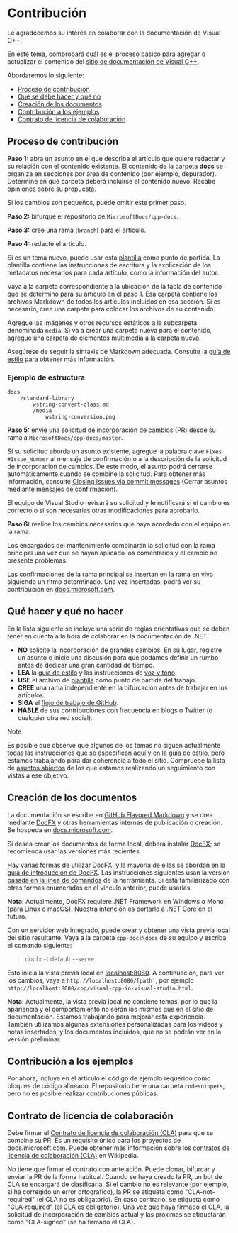 # <a name="contributing"></a>Contribución

Le agradecemos su interés en colaborar con la documentación de Visual C++.

En este tema, comprobará cuál es el proceso básico para agregar o actualizar el contenido del [sitio de documentación de Visual C++](https://docs.microsoft.com/cpp).

Abordaremos lo siguiente:

* [Proceso de contribución](#process-for-contributing)
* [Qué se debe hacer y qué no](#dos-and-donts)
* [Creación de los documentos](#building-the-docs)
* [Contribución a los ejemplos](#contributing-to-samples)
* [Contrato de licencia de colaboración](#contributor-license-agreement)

## <a name="process-for-contributing"></a>Proceso de contribución

**Paso 1:** abra un asunto en el que describa el artículo que quiere redactar y su relación con el contenido existente.
El contenido de la carpeta **docs** se organiza en secciones por área de contenido (por ejemplo, depurador). Determine en qué carpeta deberá incluirse el contenido nuevo. Recabe opiniones sobre su propuesta.

Si los cambios son pequeños, puede omitir este primer paso.

**Paso 2:** bifurque el repositorio de `MicrosoftDocs/cpp-docs`.

**Paso 3:** cree una rama (`branch`) para el artículo.

**Paso 4:** redacte el artículo.

Si es un tema nuevo, puede usar esta [plantilla](./styleguide/template.md) como punto de partida. La plantilla contiene las instrucciones de escritura y la explicación de los metadatos necesarios para cada artículo, como la información del autor.

Vaya a la carpeta correspondiente a la ubicación de la tabla de contenido que se determinó para su artículo en el paso 1.
Esa carpeta contiene los archivos Markdown de todos los artículos incluidos en esa sección. Si es necesario, cree una carpeta para colocar los archivos de su contenido.

Agregue las imágenes y otros recursos estáticos a la subcarpeta denominada `media`. Si va a crear una carpeta nueva para el contenido, agregue una carpeta de elementos multimedia a la carpeta nueva.

Asegúrese de seguir la sintaxis de Markdown adecuada. Consulte la [guía de estilo](./styleguide/template.md) para obtener más información.

### <a name="example-structure"></a>Ejemplo de estructura

    docs
        /standard-library
            wstring-convert-class.md
            /media
                wstring-conversion.png

**Paso 5:** envíe una solicitud de incorporación de cambios (PR) desde su rama a `MicrosoftDocs/cpp-docs/master`.

Si su solicitud aborda un asunto existente, agregue la palabra clave `Fixes #Issue_Number` al mensaje de confirmación o a la descripción de la solicitud de incorporación de cambios. De este modo, el asunto podrá cerrarse automáticamente cuando se combine la solicitud. Para obtener más información, consulte [Closing issues via commit messages](https://help.github.com/articles/closing-issues-via-commit-messages/) (Cerrar asuntos mediante mensajes de confirmación).

El equipo de Visual Studio revisará su solicitud y le notificará si el cambio es correcto o si son necesarias otras modificaciones para aprobarlo.

**Paso 6:** realice los cambios necesarios que haya acordado con el equipo en la rama.

Los encargados del mantenimiento combinarán la solicitud con la rama principal una vez que se hayan aplicado los comentarios y el cambio no presente problemas.

Las confirmaciones de la rama principal se insertan en la rama en vivo siguiendo un ritmo determinado. Una vez insertadas, podrá ver su contribución en [docs.microsoft.com](https://docs.microsoft.com/cpp/).

## <a name="dos-and-donts"></a>Qué hacer y qué no hacer

En la lista siguiente se incluye una serie de reglas orientativas que se deben tener en cuenta a la hora de colaborar en la documentación de .NET.

- **NO** solicite la incorporación de grandes cambios. En su lugar, registre un asunto e inicie una discusión para que podamos definir un rumbo antes de dedicar una gran cantidad de tiempo.
- **LEA** la [guía de estilo](./styleguide/template.md) y las instrucciones de [voz y tono](./styleguide/voice-tone.md).
- **USE** el archivo de [plantilla](./styleguide/template.md) como punto de partida del trabajo.
- **CREE** una rama independiente en la bifurcación antes de trabajar en los artículos.
- **SIGA** el [flujo de trabajo de GitHub](https://guides.github.com/introduction/flow/).
- **HABLE** de sus contribuciones con frecuencia en blogs o Twitter (o cualquier otra red social).

> [!NOTE]
> Es posible que observe que algunos de los temas no siguen actualmente todas las instrucciones que se especifican aquí y en la [guía de estilo](./styleguide/template.md), pero estamos trabajando para dar coherencia a todo el sitio. Compruebe la lista de [asuntos abiertos](https://github.com/MicrosoftDocs/cpp-docs/issues?q=is%3Aissue+is%3Aopen+label%3Aguidelines-adherence) de los que estamos realizando un seguimiento con vistas a ese objetivo.

## <a name="building-the-docs"></a>Creación de los documentos

La documentación se escribe en [GitHub Flavored Markdown](https://help.github.com/categories/writing-on-github/) y se crea mediante [DocFX](https://dotnet.github.io/docfx/) y otras herramientas internas de publicación o creación. Se hospeda en [docs.microsoft.com](https://docs.microsoft.com/).

Si desea crear los documentos de forma local, deberá instalar [DocFX](https://dotnet.github.io/docfx/); se recomienda usar las versiones más recientes.

Hay varias formas de utilizar DocFX, y la mayoría de ellas se abordan en la [guía de introducción de DocFX](https://dotnet.github.io/docfx/tutorial/docfx_getting_started.html). Las instrucciones siguientes usan la versión [basada en la línea de comandos](https://dotnet.github.io/docfx/tutorial/docfx_getting_started.html#2-use-docfx-as-a-command-line-tool) de la herramienta. Si está familiarizado con otras formas enumeradas en el vínculo anterior, puede usarlas.

**Nota:** Actualmente, DocFX requiere .NET Framework en Windows o Mono (para Linux o macOS). Nuestra intención es portarlo a .NET Core en el futuro.

Con un servidor web integrado, puede crear y obtener una vista previa local del sitio resultante. Vaya a la carpeta `cpp-docs\docs` de su equipo y escriba el comando siguiente:

> docfx -t default --serve

Esto inicia la vista previa local en [localhost:8080](http://localhost:8080). A continuación, para ver los cambios, vaya a `http://localhost:8080/[path]`, por ejemplo `http://localhost:8080/cpp/visual-cpp-in-visual-studio.html`.

**Nota:** Actualmente, la vista previa local no contiene temas, por lo que la apariencia y el comportamiento no serán los mismos que en el sitio de documentación. Estamos trabajando para mejorar esta experiencia. También utilizamos algunas extensiones personalizadas para los vídeos y notas insertados, y los documentos incluidos, que no se podrán ver en la versión preliminar.

## <a name="contributing-to-samples"></a>Contribución a los ejemplos

Por ahora, incluya en el artículo el código de ejemplo requerido como bloques de código alineado. El repositorio tiene una carpeta `codesnippets`, pero no es posible realizar contribuciones públicas.

## <a name="contributor-license-agreement"></a>Contrato de licencia de colaboración

Debe firmar el [Contrato de licencia de colaboración (CLA)](LICENSE) para que se combine su PR. Es un requisito único para los proyectos de docs.microsoft.com. Puede obtener más información sobre los [contratos de licencia de colaboración (CLA)](https://en.wikipedia.org/wiki/Contributor_License_Agreement) en Wikipedia.

No tiene que firmar el contrato con antelación. Puede clonar, bifurcar y enviar la PR de la forma habitual. Cuando se haya creado la PR, un bot de CLA se encargará de clasificarla. Si el cambio no es relevante (por ejemplo, si ha corregido un error ortográfico), la PR se etiqueta como "CLA-not-required" (el CLA no es obligatorio). En caso contrario, se etiqueta como "CLA-required" (el CLA es obligatorio). Una vez que haya firmado el CLA, la solicitud de incorporación de cambios actual y las próximas se etiquetarán como "CLA-signed" (se ha firmado el CLA).
